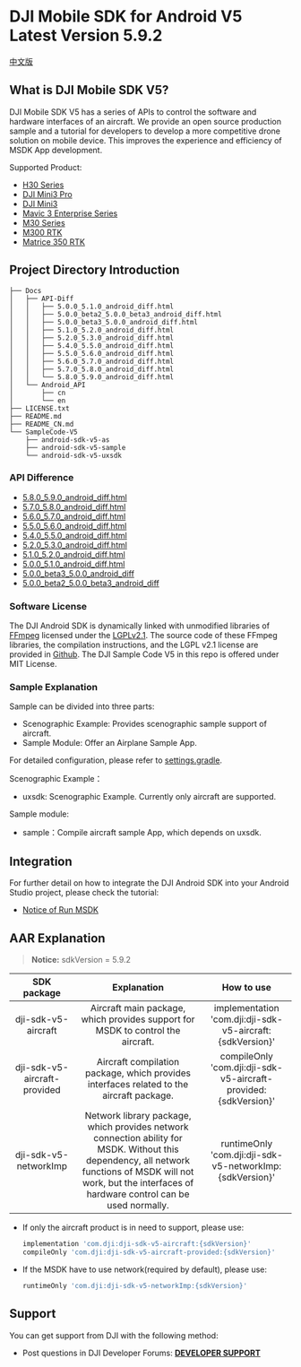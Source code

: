 # DJI Mobile SDK for Android V5 Latest Version 5.9.2

[中文版](README_CN.md)

## What is DJI Mobile SDK V5?

DJI Mobile SDK V5 has a series of APIs to control the software and hardware interfaces of an aircraft. We provide an open source production sample and a tutorial for developers to develop a more competitive drone solution on mobile device. This improves the experience and efficiency of MSDK App development.

Supported Product:
* [H30 Series](https://enterprise.dji.com/cn/zenmuse-h30-series)
* [DJI Mini3 Pro](https://www.dji.com/cn/mini-3-pro?site=brandsite&from=landing_page)
* [DJI Mini3](https://www.dji.com/cn/mini-3?site=brandsite&from=landing_page)
* [Mavic 3 Enterprise Series](https://www.dji.com/cn/mavic-3-enterprise)
* [M30 Series](https://www.dji.com/matrice-30?site=brandsite&from=nav)
* [M300 RTK](https://www.dji.com/matrice-300?site=brandsite&from=nav)
* [Matrice 350 RTK](https://enterprise.dji.com/cn/matrice-350-rtk)

## Project Directory Introduction

```
├── Docs
│   ├── API-Diff
│   │   ├── 5.0.0_5.1.0_android_diff.html
│   │   ├── 5.0.0_beta2_5.0.0_beta3_android_diff.html
│   │   ├── 5.0.0_beta3_5.0.0_android_diff.html
│   │   ├── 5.1.0_5.2.0_android_diff.html
│   │   ├── 5.2.0_5.3.0_android_diff.html
│   │   ├── 5.4.0_5.5.0_android_diff.html
│   │   ├── 5.5.0_5.6.0_android_diff.html
│   │   ├── 5.6.0_5.7.0_android_diff.html
│   │   ├── 5.7.0_5.8.0_android_diff.html
│   │   └── 5.8.0_5.9.0_android_diff.html
│   └── Android_API
│       ├── cn
│       └── en
├── LICENSE.txt
├── README.md
├── README_CN.md
└── SampleCode-V5
    ├── android-sdk-v5-as
    ├── android-sdk-v5-sample
    └── android-sdk-v5-uxsdk
```

### API Difference
- [5.8.0_5.9.0_android_diff.html](https://dji-sdk.github.io/Mobile-SDK-Android-V5/Docs/API-Diff/5.8.0_5.9.0_android_diff.html)
- [5.7.0_5.8.0_android_diff.html](https://dji-sdk.github.io/Mobile-SDK-Android-V5/Docs/API-Diff/5.7.0_5.8.0_android_diff.html)
- [5.6.0_5.7.0_android_diff.html](https://dji-sdk.github.io/Mobile-SDK-Android-V5/Docs/API-Diff/5.6.0_5.7.0_android_diff.html)
- [5.5.0_5.6.0_android_diff.html](https://dji-sdk.github.io/Mobile-SDK-Android-V5/Docs/API-Diff/5.5.0_5.6.0_android_diff.html)
- [5.4.0_5.5.0_android_diff.html](https://dji-sdk.github.io/Mobile-SDK-Android-V5/Docs/API-Diff/5.4.0_5.5.0_android_diff.html)
- [5.2.0_5.3.0_android_diff.html](https://dji-sdk.github.io/Mobile-SDK-Android-V5/Docs/API-Diff/5.2.0_5.3.0_android_diff.html)
- [5.1.0_5.2.0_android_diff.html](https://dji-sdk.github.io/Mobile-SDK-Android-V5/Docs/API-Diff/5.1.0_5.2.0_android_diff.html)
- [5.0.0_5.1.0_android_diff.html](https://dji-sdk.github.io/Mobile-SDK-Android-V5/Docs/API-Diff/5.0.0_5.1.0_android_diff.html)
- [5.0.0_beta3_5.0.0_android_diff](https://dji-sdk.github.io/Mobile-SDK-Android-V5/Docs/API-Diff/5.0.0_beta3_5.0.0_android_diff.html)
- [5.0.0_beta2_5.0.0_beta3_android_diff](https://dji-sdk.github.io/Mobile-SDK-Android-V5/Docs/API-Diff/5.0.0_beta2_5.0.0_beta3_android_diff.html)

### Software License

The DJI Android SDK is dynamically linked with unmodified libraries of <a href=http://ffmpeg.org>FFmpeg</a> licensed under the <a href=https://www.gnu.org/licenses/lgpl-2.1.html.en>LGPLv2.1</a>. The source code of these FFmpeg libraries, the compilation instructions, and the LGPL v2.1 license are provided in [Github](https://github.com/dji-sdk/FFmpeg). The DJI Sample Code V5 in this repo is offered under MIT License.


### Sample Explanation

Sample can be divided into three parts:

- Scenographic Example: Provides scenographic sample support of aircraft.
- Sample Module: Offer an Airplane Sample App.

For detailed configuration, please refer to [settings.gradle](SampleCode-V5/android-sdk-v5-as/settings.gradle).

Scenographic Example：

- uxsdk: Scenographic Example. Currently only aircraft are supported.

Sample module:

- sample：Compile aircraft sample App, which depends on uxsdk.

## Integration

For further detail on how to integrate the DJI Android SDK into your Android Studio project, please check the tutorial:
- [Notice of Run MSDK](https://developer.dji.com/doc/mobile-sdk-tutorial/en/quick-start/user-project-caution.html)

## AAR Explanation

> **Notice:** sdkVersion = 5.9.2

| SDK package | Explanation | How to use|
| :---------------: | :-----------------:  | :---------------: |
|     dji-sdk-v5-aircraft      | Aircraft main package, which provides support for MSDK to control the aircraft. | implementation 'com.dji:dji-sdk-v5-aircraft:{sdkVersion}' |
| dji-sdk-v5-aircraft-provided | Aircraft compilation package, which provides interfaces related to the aircraft package. | compileOnly 'com.dji:dji-sdk-v5-aircraft-provided:{sdkVersion}' |
| dji-sdk-v5-networkImp | Network library package, which provides network connection ability for MSDK. Without this dependency, all network functions of MSDK will not work, but the interfaces of hardware control can be used normally. | runtimeOnly 'com.dji:dji-sdk-v5-networkImp:{sdkVersion}' |

- If only the aircraft product is in need to support, please use:

  ```groovy
  implementation 'com.dji:dji-sdk-v5-aircraft:{sdkVersion}'
  compileOnly 'com.dji:dji-sdk-v5-aircraft-provided:{sdkVersion}'
  ```
  
- If the MSDK have to use network(required by default), please use:
  ```groovy
  runtimeOnly 'com.dji:dji-sdk-v5-networkImp:{sdkVersion}'
  ```



## Support

You can get support from DJI with the following method:

- Post questions in DJI Developer Forums: [**DEVELOPER SUPPORT**](https://djisdksupport.zendesk.com/hc/en-us/community/topics)
